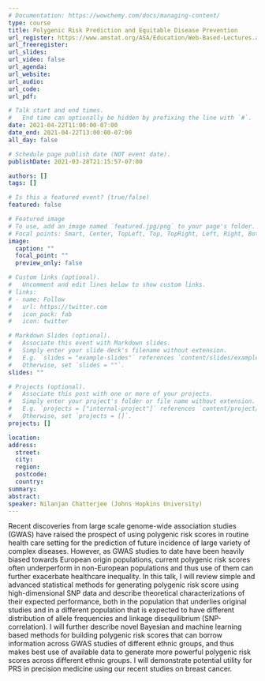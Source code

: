 ```yaml
---
# Documentation: https://wowchemy.com/docs/managing-content/
type: course
title: Polygenic Risk Prediction and Equitable Disease Prevention
url_register: https://www.amstat.org/ASA/Education/Web-Based-Lectures.aspx#PRPEDP
url_freeregister: 
url_slides:
url_video: false
url_agenda:
url_website:
url_audio:
url_code:
url_pdf:

# Talk start and end times.
#   End time can optionally be hidden by prefixing the line with `#`.
date: 2021-04-22T11:00:00-07:00
date_end: 2021-04-22T13:00:00-07:00
all_day: false

# Schedule page publish date (NOT event date).
publishDate: 2021-03-28T21:15:57-07:00

authors: []
tags: []

# Is this a featured event? (true/false)
featured: false

# Featured image
# To use, add an image named `featured.jpg/png` to your page's folder. 
# Focal points: Smart, Center, TopLeft, Top, TopRight, Left, Right, BottomLeft, Bottom, BottomRight.
image:
  caption: ""
  focal_point: ""
  preview_only: false

# Custom links (optional).
#   Uncomment and edit lines below to show custom links.
# links:
# - name: Follow
#   url: https://twitter.com
#   icon_pack: fab
#   icon: twitter

# Markdown Slides (optional).
#   Associate this event with Markdown slides.
#   Simply enter your slide deck's filename without extension.
#   E.g. `slides = "example-slides"` references `content/slides/example-slides.md`.
#   Otherwise, set `slides = ""`.
slides: ""

# Projects (optional).
#   Associate this post with one or more of your projects.
#   Simply enter your project's folder or file name without extension.
#   E.g. `projects = ["internal-project"]` references `content/project/deep-learning/index.md`.
#   Otherwise, set `projects = []`.
projects: []

location:
address:
  street:
  city:
  region:
  postcode:
  country:
summary:
abstract:
speaker: Nilanjan Chatterjee (Johns Hopkins University)
---
```

<!--more-->
Recent discoveries from large scale genome-wide association studies (GWAS) have raised the prospect of using polygenic risk scores in routine health care setting for the prediction of future incidence of large variety of complex diseases. However, as GWAS studies to date have been heavily biased towards European origin populations, current polygenic risk scores often underperform in non-European populations and thus use of them can further exacerbate healthcare inequality. In this talk, I will review simple and advanced statistical methods for generating polygenic risk score using high-dimensional SNP data and describe theoretical characterizations of their expected performance, both in the population that underlies original studies and in a different population that is expected to have different distribution of allele frequencies and linkage disequilibrium (SNP-correlation). I will further describe novel Bayesian and machine learning based methods for building polygenic risk scores that can borrow information across GWAS studies of different ethnic groups, and thus makes best use of available data to generate more powerful polygenic risk scores across different ethnic groups. I will demonstrate potential utility for PRS in precision medicine using our recent studies on breast cancer.